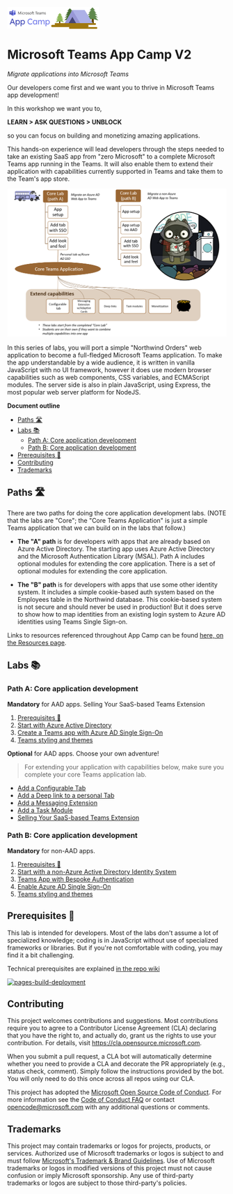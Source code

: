 ![Teams App Camp](./assets/code-lab-banner.png)

# Microsoft Teams App Camp V2

_Migrate applications into Microsoft Teams_

Our developers come first and we want you to thrive in Microsoft Teams app development! 

In this workshop we want you to,

**LEARN > ASK QUESTIONS > UNBLOCK**

so you can focus on building and monetizing amazing applications.

This hands-on experience will lead developers through the steps needed to take an existing SaaS app from "zero Microsoft" to a complete Microsoft Teams app running in the Teams.
It will also enable them to extend their application with capabilities currently supported in Teams and take them to the Team's app store.

![app-camp](./assets/appcamp-readme.png)

In this series of labs, you will port a simple "Northwind Orders" web application to become a full-fledged Microsoft Teams application. To make the app understandable by a wide audience, it is written in vanilla JavaScript with no UI framework, however it does use modern browser capabilities such as web components, CSS variables, and ECMAScript modules. The server side is also in plain JavaScript, using Express, the most popular web server platform for NodeJS.

**Document outline**
<!-- no toc -->
- [Paths 🛣️](#paths-️)
- [Labs 📚](#labs)
  - [Path A: Core application development](#path-a-core-application-development)
  - [Path B: Core application development](#path-b-core-application-development)
- [Prerequisites 📃](#prerequisites)
- [Contributing](#contributing)
- [Trademarks](#trademarks)

## Paths 🛣️

There are two paths for doing the core application development labs. (NOTE that the labs are "Core"; the "Core Teams Application" is just a simple Teams application that we can build on in the labs that follow.)

- **The "A" path** is for developers with apps that are already based on Azure Active Directory. The starting app uses Azure Active Directory and the Microsoft Authentication Library (MSAL). Path A includes optional modules for extending the core application. There is a set of optional modules for extending the core application.

- **The "B" path** is for developers with apps that use some other identity system. It includes a simple cookie-based auth system based on the Employees table in the Northwind database. This cookie-based system is not secure and should never be used in production! But it does serve to show how to map identities from an existing login system to Azure AD identities using Teams Single Sign-on.

Links to resources referenced throughout App Camp can be found [here, on the Resources page](./docs/Resources.md).

## Labs 📚

### Path A: Core application development

**Mandatory** for AAD apps.
Selling Your SaaS-based Teams Extension
  1. [Prerequisites 📃](#prerequisites)
  2. [Start with Azure Active Directory](./lab-instructions/aad/A01-begin-app.md)
  3. [Create a Teams app with Azure AD Single Sign-On](./lab-instructions/aad/A02-after-teams-sso.md)
  4. [Teams styling and themes](./lab-instructions/aad/A03-after-apply-styling.md)

**Optional** for AAD apps. Choose your own adventure! 

> For extending your application with capabilities below, make sure you complete your core Teams application lab.

  - [Add a Configurable Tab](./lab-instructions/aad/ConfigurableTab.md)
  - [Add a Deep link to a personal Tab](./lab-instructions/aad/Deeplink.md)
  - [Add a Messaging Extension](./lab-instructions/aad/MessagingExtension.md)
  - [Add a Task Module ](./lab-instructions/aad/TaskModules.md)
  - [Selling Your SaaS-based Teams Extension](./lab-instructions/aad/Monetization.md)
   
### Path B: Core application development

**Mandatory** for non-AAD apps.
  
  1. [Prerequisites 📃](#prerequisites)
  2. [Start with a non-Azure Active Directory Identity System](./lab-instructions/bespoke/B01-begin-app.md)
  3. [Teams App with Bespoke Authentication](./lab-instructions/bespoke/B02-after-teams-login.md)
  4. [Enable Azure AD Single Sign-On](./lab-instructions/bespoke/B03-after-teams-sso.md)
  5. [Teams styling and themes](./lab-instructions/bespoke/B04-after-apply-styling.md)
  
## Prerequisites 📃 

This lab is intended for developers. Most of the labs don't assume a lot of specialized knowledge; coding is  in JavaScript without use of specialized frameworks or libraries. But if you're not comfortable with coding, you may find it a bit challenging.

Technical prerequisites are explained [in the repo wiki](https://github.com/OfficeDev/m365-msteams-northwind-app-samples/wiki/Prerequisites)

[![pages-build-deployment](https://github.com/microsoft/app-camp/actions/workflows/pages/pages-build-deployment/badge.svg)](https://github.com/microsoft/app-camp/actions/workflows/pages/pages-build-deployment)

## Contributing

This project welcomes contributions and suggestions.  Most contributions require you to agree to a
Contributor License Agreement (CLA) declaring that you have the right to, and actually do, grant us
the rights to use your contribution. For details, visit https://cla.opensource.microsoft.com.

When you submit a pull request, a CLA bot will automatically determine whether you need to provide
a CLA and decorate the PR appropriately (e.g., status check, comment). Simply follow the instructions
provided by the bot. You will only need to do this once across all repos using our CLA.

This project has adopted the [Microsoft Open Source Code of Conduct](https://opensource.microsoft.com/codeofconduct/).
For more information see the [Code of Conduct FAQ](https://opensource.microsoft.com/codeofconduct/faq/) or
contact [opencode@microsoft.com](mailto:opencode@microsoft.com) with any additional questions or comments.

## Trademarks

This project may contain trademarks or logos for projects, products, or services. Authorized use of Microsoft 
trademarks or logos is subject to and must follow 
[Microsoft's Trademark & Brand Guidelines](https://www.microsoft.com/en-us/legal/intellectualproperty/trademarks/usage/general).
Use of Microsoft trademarks or logos in modified versions of this project must not cause confusion or imply Microsoft sponsorship.
Any use of third-party trademarks or logos are subject to those third-party's policies.
